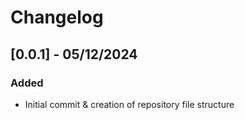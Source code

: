 # Changelog

## [0.0.1] - 05/12/2024
### Added
- Initial commit & creation of repository file structure

